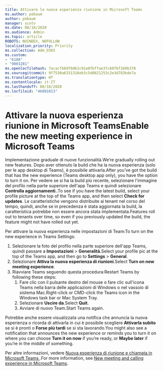 ```yaml
---
title: Attivare la nuova esperienza riunione in Microsoft Teams
ms.author: pebaum
author: pebaum
manager: scotv
ms.date: 08/18/2020
ms.audience: Admin
ms.topic: article
ROBOTS: NOINDEX, NOFOLLOW
localization_priority: Priority
ms.collection: Adm_O365
ms.custom:
- "6188"
- "9003281"
ms.openlocfilehash: 7acacfb69f0d62c91e0fbffae37c60f6f260b378
ms.sourcegitcommit: 9f7530a6331316eb3c5d0821253c2e3d783bde7a
ms.translationtype: HT
ms.contentlocale: it-IT
ms.lasthandoff: 08/18/2020
ms.locfileid: "46801013"
---
```

# <a name="enable-the-new-meeting-experience-in-microsoft-teams"></a><span data-ttu-id="a201e-102">Attivare la nuova esperienza riunione in Microsoft Teams</span><span class="sxs-lookup"><span data-stu-id="a201e-102">Enable the new meeting experience in Microsoft Teams</span></span>

<span data-ttu-id="a201e-103">Implementazione graduale di nuove funzionalità.</span><span class="sxs-lookup"><span data-stu-id="a201e-103">We’re gradually rolling out new features.</span></span> <span data-ttu-id="a201e-104">Dopo aver ottenuto la build che ha la nuova esperienza (solo per le app desktop di Teams), è possibile attivarla.</span><span class="sxs-lookup"><span data-stu-id="a201e-104">After you’ve got the build that has the new experience (Teams desktop app only), you have the option to turn it on.</span></span> <span data-ttu-id="a201e-105">Per vedere se si ha la build più recente, selezionare l'immagine del profilo nella parte superiore dell'app Teams e quindi selezionare **Controlla aggiornamenti**..</span><span class="sxs-lookup"><span data-stu-id="a201e-105">To see if you have the latest build, select your profile picture at the top of the Teams app, and then select  **Check for updates**.</span></span> <span data-ttu-id="a201e-106">Le caratteristiche vengono distribuite ai tenant nel corso del tempo, quindi, anche se in precedenza è stata aggiornata la build, la caratteristica potrebbe non essere ancora stata implementata.</span><span class="sxs-lookup"><span data-stu-id="a201e-106">Features roll out to tenants over time, so even if you previously updated the build, the feature might not have rolled out yet.</span></span>  

<span data-ttu-id="a201e-107">Per attivare la nuova esperienza nelle impostazioni di Team:</span><span class="sxs-lookup"><span data-stu-id="a201e-107">To turn on the new experience in Teams Settings:</span></span>

1. <span data-ttu-id="a201e-108">Selezionare la foto del profilo nella parte superiore dell'app Teams, quindi passare a **Impostazioni** >  **Generalità**.</span><span class="sxs-lookup"><span data-stu-id="a201e-108">Select your profile pic at the top of the Teams app, and then go to **Settings** >  **General**.</span></span> 
2. <span data-ttu-id="a201e-109">Selezionare **Attiva la nuova esperienza di riunioni**.</span><span class="sxs-lookup"><span data-stu-id="a201e-109">Select **Turn on new meeting experience**.</span></span>
3. <span data-ttu-id="a201e-110">Riavviare Teams seguendo questa procedura:</span><span class="sxs-lookup"><span data-stu-id="a201e-110">Restart Teams by following these steps:</span></span>
    1. <span data-ttu-id="a201e-111">Fare clic con il pulsante destro del mouse o fare clic sull'icona Teams nella barra delle applicazioni di Windows o nel vassoio di sistema Mac.</span><span class="sxs-lookup"><span data-stu-id="a201e-111">Right-click or CMD-click the Teams icon in the Windows task bar or Mac System Tray.</span></span>
    2. <span data-ttu-id="a201e-112">Selezionare **Uscire da**.</span><span class="sxs-lookup"><span data-stu-id="a201e-112">Select **Quit**.</span></span>
    3. <span data-ttu-id="a201e-113">Avviare di nuovo Team.</span><span class="sxs-lookup"><span data-stu-id="a201e-113">Start Teams again.</span></span>

<span data-ttu-id="a201e-114">Potrebbe anche essere visualizzata una notifica che annuncia la nuova esperienza o ricorda di attivarla in cui è possibile scegliere  **Attivarla subito**  se si è pronti o  **Forse più tardi** se si sta lavorando.</span><span class="sxs-lookup"><span data-stu-id="a201e-114">You might also see a notification that announces the new experience or reminds you to turn it on where you can choose  **Turn it on now**  if you’re ready, or  **Maybe later** if you’re in the middle of something.</span></span>  

<span data-ttu-id="a201e-115">Per altre informazioni, vedere [Nuova esperienza di riunione e chiamata in Microsoft Teams ](https://techcommunity.microsoft.com/t5/microsoft-teams-blog/new-meeting-and-calling-experience-in-microsoft-teams/ba-p/1537581).</span><span class="sxs-lookup"><span data-stu-id="a201e-115">For more information, see [New meeting and calling experience in Microsoft Teams](https://techcommunity.microsoft.com/t5/microsoft-teams-blog/new-meeting-and-calling-experience-in-microsoft-teams/ba-p/1537581).</span></span>